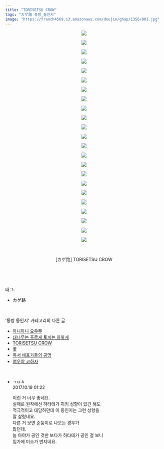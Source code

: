 ```yaml
---
title: "TORISETSU CROW"
tags: "カゲ路 동방_동인지"
image: "https://franch4569.s3.amazonaws.com/doujin/ghap/1356/001.jpg"
---
```

<div class="article">
<p style="text-align: center; clear: none; float: none;"><img src="{{ site.imgserver2 }}/ghap/1356/001.jpg"/></p>
<p style="text-align: center; clear: none; float: none;"><img src="{{ site.imgserver2 }}/ghap/1356/002.jpg"/></p>
<p style="text-align: center; clear: none; float: none;"><img src="{{ site.imgserver2 }}/ghap/1356/003.jpg"/></p>
<p style="text-align: center; clear: none; float: none;"><img src="{{ site.imgserver2 }}/ghap/1356/004.jpg"/></p>
<p style="text-align: center; clear: none; float: none;"><img src="{{ site.imgserver2 }}/ghap/1356/005.jpg"/></p>
<p style="text-align: center; clear: none; float: none;"><img src="{{ site.imgserver2 }}/ghap/1356/006.jpg"/></p>
<p style="text-align: center; clear: none; float: none;"><img src="{{ site.imgserver2 }}/ghap/1356/007.jpg"/></p>
<p style="text-align: center; clear: none; float: none;"><img src="{{ site.imgserver2 }}/ghap/1356/008.jpg"/></p>
<p style="text-align: center; clear: none; float: none;"><img src="{{ site.imgserver2 }}/ghap/1356/009.jpg"/></p>
<p style="text-align: center; clear: none; float: none;"><img src="{{ site.imgserver2 }}/ghap/1356/010.jpg"/></p>
<p style="text-align: center; clear: none; float: none;"><img src="{{ site.imgserver2 }}/ghap/1356/011.jpg"/></p>
<p style="text-align: center; clear: none; float: none;"><img src="{{ site.imgserver2 }}/ghap/1356/012.jpg"/></p>
<p style="text-align: center; clear: none; float: none;"><img src="{{ site.imgserver2 }}/ghap/1356/013.jpg"/></p>
<p style="text-align: center; clear: none; float: none;"><img src="{{ site.imgserver2 }}/ghap/1356/014.jpg"/></p>
<p style="text-align: center; clear: none; float: none;"><img src="{{ site.imgserver2 }}/ghap/1356/015.jpg"/></p>
<p style="text-align: center; clear: none; float: none;"><img src="{{ site.imgserver2 }}/ghap/1356/016.jpg"/></p>
<p style="text-align: center; clear: none; float: none;"><img src="{{ site.imgserver2 }}/ghap/1356/017.jpg"/></p>
<p style="text-align: center; clear: none; float: none;"><img src="{{ site.imgserver2 }}/ghap/1356/018.jpg"/></p>
<p style="text-align: center; clear: none; float: none;"><img src="{{ site.imgserver2 }}/ghap/1356/019.jpg"/></p>
<p style="text-align: center; clear: none; float: none;"><img src="{{ site.imgserver2 }}/ghap/1356/020.jpg"/></p>
<p style="text-align: center; clear: none; float: none;"><img src="{{ site.imgserver2 }}/ghap/1356/021.jpg"/></p>
<p style="text-align: center; clear: none; float: none;"><img src="{{ site.imgserver2 }}/ghap/1356/022.jpg"/></p>
<p style="text-align: center; clear: none; float: none;"><img src="{{ site.imgserver2 }}/ghap/1356/023.jpg"/></p>
<p style="text-align: center; clear: none; float: none;"><br/></p>
<p style="text-align: center; clear: none; float: none;">[カゲ路] TORISETSU CROW</p>
<p><br/></p>
</div><br/>
<div class="tagTrail">
<p>태그: </p>
<ul>
<li>カゲ路</li>
</ul>
</div><br/>
<div class="another">
<p>'동방 동인지' 카테고리의 다른 글</p>
<ul>
<li><a href="/ghap_1358">아니아니 요우무</a></li>
<li><a href="/ghap_1357">대나무는 푸르게 토끼는 하얗게</a></li>
<li><a href="/ghap_1356">TORISETSU CROW</a></li>
<li><a href="/ghap_1355">꽃</a></li>
<li><a href="/ghap_1354">독서 애호가들의 공명</a></li>
<li><a href="/ghap_1353">여우야 코하자</a></li>
</ul>
</div><br/>
<div class="cb_module cb_fluid">
<div class="cb_wrt cb_profile">
<div class="comment">
<ul>
<li class="cb_thumb_off" id="comment15108720">
<div class="cb_comment_area">
<div class="cb_info_area">
<div class="cb_section">
<span class="cb_nick_name">ㄱㅁㅎ</span>
</div>
<div class="cb_section">
<span class="cb_date">2017.10.19 01:22 </span>
</div>
</div>
<div class="cb_dsc_comment">
<p class="cb_dsc">
											이런 거 너무 좋네요.<br/>
실제로 원작에선 하타테가 히키 성향이 있긴 해도<br/>
적극적이고 대담하던데 이 동인지는 그런 성향을<br/>
잘 살렸네요.<br/>
다른 거 보면 순둥이로 나오는 경우가 <br/>
많던데.<br/>
늘 아야가 공인 것만 보다가 하타테가 공인 걸 보니<br/>
입가에 미소가 번지네요.
										</p>
</div>
</div></li>
</ul>
</div>
</div><!-- commentList close -->
</div><br/>
